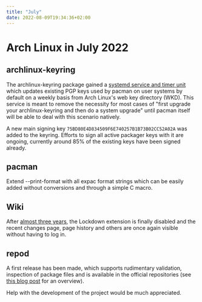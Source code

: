 ```yaml
---
title: "July"
date: 2022-08-09T19:34:36+02:00
---
```


# Arch Linux in July 2022

## archlinux-keyring

The archlinux-keyring package gained a [systemd service and timer unit][0]
which updates existing PGP keys used by pacman on user systems by default on a
weekly basis from Arch Linux's web key directory (WKD).  This service is meant
to remove the necessity for most cases of "first upgrade your archlinux-keyring
and then do a system upgrade" until pacman itself will be able to deal with
this scenario natively.

A new main signing key `75BD80E4D834509F6E740257B1B73B02CC52A02A` was added to
the keyring. Efforts to sign all active packager keys with it are ongoing,
currently around 85% of the existing keys have been signed already.

## pacman

Extend --print-format with all expac format strings which can be easily added
without conversions and through a simple C macro.

## Wiki

After [almost three years][1], the Lockdown extension is finally disabled and
the recent changes page, page history and others are once again visible without
having to log in.

## repod

A first release has been made, which supports rudimentary validation,
inspection of package files and is available in the official repositories (see
[this blog post][2] for an overview).

Help with the development of the project would be much appreciated.

[0]: https://gitlab.archlinux.org/archlinux/archlinux-keyring/-/commit/e5a2665a4ce96718ca2308907f16828ae5a3cb98
[1]: https://gitlab.archlinux.org/archlinux/infrastructure/-/merge_requests/597
[2]: https://sleepmap.de/2022/managing-binary-package-repositories/
